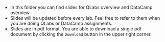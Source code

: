 * In this folder you can find slides for QLabs overview and DataCamp overview.
* Slides will be updated before every lab. Feel free to refer to them when you are doing QLabs or DataCamp assignments.
* Slides are in pdf format. You are able to download a single pdf document by clicking the `Download` button in the upper right corner.
